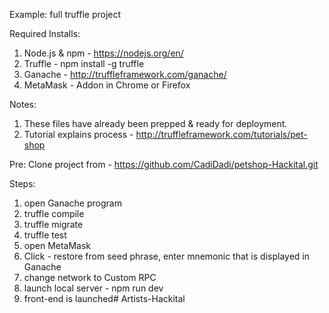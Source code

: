 Example: full truffle project

Required Installs: 
1. Node.js & npm - https://nodejs.org/en/
2. Truffle - npm install -g truffle
3. Ganache - http://truffleframework.com/ganache/
4. MetaMask - Addon in Chrome or Firefox

Notes:
1. These files have already been prepped & ready for deployment.
2. Tutorial explains process - http://truffleframework.com/tutorials/pet-shop

Pre:
Clone project from - https://github.com/CadiDadi/petshop-Hackital.git

Steps:
1. open Ganache program
2. truffle compile
3. truffle migrate
4. truffle test
5. open MetaMask
6. Click - restore from seed phrase, enter mnemonic that is displayed in Ganache
7. change network to Custom RPC
8. launch local server - npm run dev 
9. front-end is launched# Artists-Hackital
